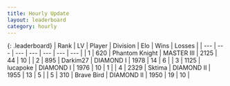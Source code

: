 ```yaml
---
title: Hourly Update
layout: leaderboard
category: hourly
---
```


{: .leaderboard}
| Rank | LV | Player | Division | Elo | Wins | Losses |
| --- | --- | --- | --- | --- | --- | --- |
| <span data-change="0">1</span> | 620 | <span title="ID: 742939">Phantom Knight</span> | MASTER III | <span data-change="0">2125</span> | <span data-change="0">44</span> | <span data-change="0">10</span> |
| <span data-change="0">2</span> | 895 | <span title="ID: 694036">Darkim27</span> | DIAMOND I | <span data-change="0">1978</span> | <span data-change="0">14</span> | <span data-change="0">6</span> |
| <span data-change="0">3</span> | 1125 | <span title="ID: 41925">lucapoke</span> | DIAMOND I | <span data-change="0">1976</span> | <span data-change="0">10</span> | <span data-change="0">1</span> |
| <span data-change="0">4</span> | 2329 | <span title="ID: 353063">Sktima</span> | DIAMOND II | <span data-change="0">1955</span> | <span data-change="0">13</span> | <span data-change="0">5</span> |
| <span data-change="0">5</span> | 310 | <span title="ID: 712180">Brave Bird</span> | DIAMOND II | <span data-change="0">1950</span> | <span data-change="0">19</span> | <span data-change="0">10</span> |